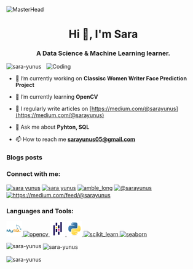 ![MasterHead](https://media.tenor.com/PP9v7VIs6R4AAAAd/scaler-create-impact.gif)
<h1 align="center">Hi 👋, I'm Sara</h1>
<h3 align="center">A Data Science & Machine Learning learner.</h3>
<img align="right" alt="Coding" width="400" src="https://i.gifer.com/3Ayb.gif">

<p align="left"> <img src="https://komarev.com/ghpvc/?username=sara-yunus&label=Profile%20views&color=0e75b6&style=flat" alt="sara-yunus" /> </p>

- 🔭 I’m currently working on **Classisc Women Writer Face Prediction Project**

- 🌱 I’m currently learning **OpenCV**

- 📝 I regularly write articles on [https://medium.com/@sarayunus](https://medium.com/@sarayunus)

- 💬 Ask me about **Pyhton, SQL**

- 📫 How to reach me **sarayunus05@gmail.com**

### Blogs posts
<!-- BLOG-POST-LIST:START -->
<!-- BLOG-POST-LIST:END -->

<h3 align="left">Connect with me:</h3>
<p align="left">
<a href="www.linkedin.com/in/sara-yunus-871b02225" target="blank"><img align="center" src="https://raw.githubusercontent.com/rahuldkjain/github-profile-readme-generator/master/src/images/icons/Social/linked-in-alt.svg" alt="sara yunus" height="30" width="40" /></a>
<a href="https://www.kaggle.com/syunus" target="blank"><img align="center" src="https://raw.githubusercontent.com/rahuldkjain/github-profile-readme-generator/master/src/images/icons/Social/kaggle.svg" alt="sara yunus" height="30" width="40" /></a>
<a href="https://instagram.com/amble_long" target="blank"><img align="center" src="https://raw.githubusercontent.com/rahuldkjain/github-profile-readme-generator/master/src/images/icons/Social/instagram.svg" alt="amble_long" height="30" width="40" /></a>
<a href="https://medium.com/@sarayunus" target="blank"><img align="center" src="https://raw.githubusercontent.com/rahuldkjain/github-profile-readme-generator/master/src/images/icons/Social/medium.svg" alt="@sarayunus" height="30" width="40" /></a>
<a href="/https://medium.com/feed/@sarayunus" target="blank"><img align="center" src="https://raw.githubusercontent.com/rahuldkjain/github-profile-readme-generator/master/src/images/icons/Social/rss.svg" alt="https://medium.com/feed/@sarayunus" height="30" width="40" /></a>
</p>

<h3 align="left">Languages and Tools:</h3>
<p align="left"> <a href="https://www.mysql.com/" target="_blank" rel="noreferrer"> <img src="https://raw.githubusercontent.com/devicons/devicon/master/icons/mysql/mysql-original-wordmark.svg" alt="mysql" width="40" height="40"/> </a> <a href="https://opencv.org/" target="_blank" rel="noreferrer"> <img src="https://www.vectorlogo.zone/logos/opencv/opencv-icon.svg" alt="opencv" width="40" height="40"/> </a> <a href="https://pandas.pydata.org/" target="_blank" rel="noreferrer"> <img src="https://raw.githubusercontent.com/devicons/devicon/2ae2a900d2f041da66e950e4d48052658d850630/icons/pandas/pandas-original.svg" alt="pandas" width="40" height="40"/> </a> <a href="https://www.python.org" target="_blank" rel="noreferrer"> <img src="https://raw.githubusercontent.com/devicons/devicon/master/icons/python/python-original.svg" alt="python" width="40" height="40"/> </a> <a href="https://scikit-learn.org/" target="_blank" rel="noreferrer"> <img src="https://upload.wikimedia.org/wikipedia/commons/0/05/Scikit_learn_logo_small.svg" alt="scikit_learn" width="40" height="40"/> </a> <a href="https://seaborn.pydata.org/" target="_blank" rel="noreferrer"> <img src="https://seaborn.pydata.org/_images/logo-mark-lightbg.svg" alt="seaborn" width="40" height="40"/> </a> </p>

<p><img align="left" src="https://github-readme-stats.vercel.app/api/top-langs?username=sara-yunus&show_icons=true&locale=en&layout=compact" alt="sara-yunus" /></p>

<p>&nbsp;<img align="center" src="https://github-readme-stats.vercel.app/api?username=sara-yunus&show_icons=true&locale=en" alt="sara-yunus" /></p>

<p><img align="center" src="https://github-readme-streak-stats.herokuapp.com/?user=sara-yunus&" alt="sara-yunus" /></p>
